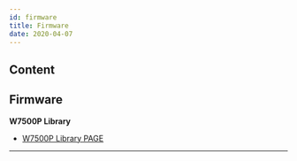 ```yaml
---
id: firmware
title: Firmware
date: 2020-04-07
---
```



## Content
## Firmware

**W7500P Library**

   * [W7500P Library PAGE ]()

-----
